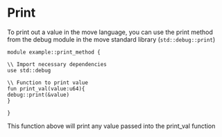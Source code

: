 # Print 
To print out a value in the move language, you can use the print method from the debug module in the move standard library (`std::debug::print`)

```move
module example::print_method {

\\ Import necessary dependencies
use std::debug

\\ Function to print value
fun print_val(value:u64){
debug::print(&value)
}

}
```

This function above will print any value passed into the print_val function
